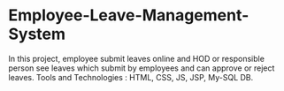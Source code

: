 # Employee-Leave-Management-System
In this project, employee submit leaves online and HOD or responsible person see leaves which submit by  employees and can approve or reject leaves. Tools and Technologies : HTML, CSS, JS, JSP, My-SQL DB.
